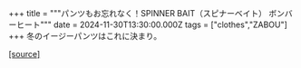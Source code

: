+++
title = """パンツもお忘れなく！SPINNER BAIT（スピナーベイト） ボンバーヒート"""
date = 2024-11-30T13:30:00.000Z
tags = ["clothes","ZABOU"]
+++
冬のイージーパンツはこれに決まり。

[[source]](https://zabou.org/2024/11/30/313969/)
